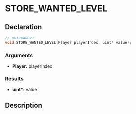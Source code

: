 # STORE_WANTED_LEVEL

## Declaration
```cpp
// 0x12AA6D71
void STORE_WANTED_LEVEL(Player playerIndex, uint* value);
```

### Arguments
- **Player:** playerIndex

### Results
- **uint\*:** value

## Description
